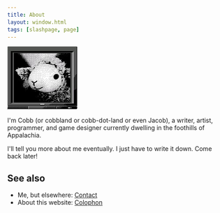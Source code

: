 ```yaml
---
title: About
layout: window.html
tags: [slashpage, page]
---
```


<img src="/images/sheepy-tv.jpg" alt="A sheep on a pixelated black and white tv" height="144">

I'm Cobb (or cobbland or cobb-dot-land or even Jacob), a writer, artist, programmer, and game designer currently dwelling in the foothills of Appalachia.

I'll tell you more about me eventually. I just have to write it down. Come back later!

## See also

- Me, but elsewhere: [Contact](/contact/)
- About this website: [Colophon](/colophon/)
